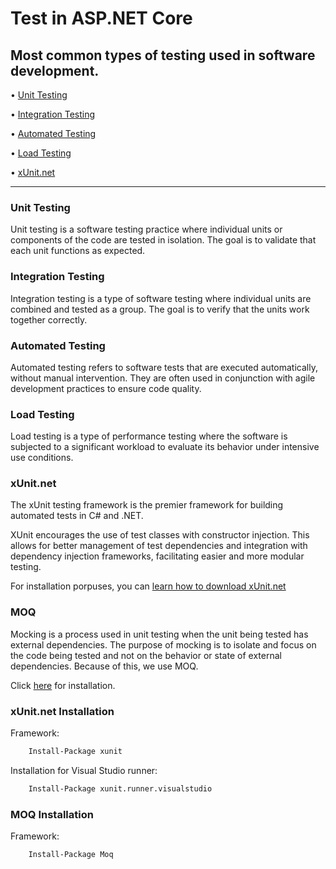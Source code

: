 # Test in ASP.NET Core

## Most common types of testing used in software development.

• [Unit Testing](#unit-testing)

• [Integration Testing](#integration-testing)

• [Automated Testing](#automated-testing)

• [Load Testing](#load-testing)

• [xUnit.net](#xunit.net)


---


### Unit Testing

Unit testing is a software testing practice where individual units or components of the code are tested in isolation. The goal is to validate that each unit functions as expected.

### Integration Testing

Integration testing is a type of software testing where individual units are combined and tested as a group. The goal is to verify that the units work together correctly.

### Automated Testing

Automated testing refers to software tests that are executed automatically, without manual intervention. They are often used in conjunction with agile development practices to ensure code quality.

### Load Testing

Load testing is a type of performance testing where the software is subjected to a significant workload to evaluate its behavior under intensive use conditions.

### xUnit.net

The xUnit testing framework is the premier framework for building automated tests in C# and .NET.

XUnit encourages the use of test classes with constructor injection. This allows for better management of test dependencies and integration with dependency injection frameworks, facilitating easier and more modular testing.

For installation porpuses, you can [learn how to download xUnit.net](#xunit.net-installation)

### MOQ

Mocking is a process used in unit testing when the unit being tested has external dependencies.
The purpose of mocking is to isolate and focus on the code being tested and not on the behavior or state of external dependencies.
Because of this, we use MOQ.

Click [here](#moq-installation) for installation.

### xUnit.net Installation

Framework:
```bash
	Install-Package xunit
```

Installation for Visual Studio runner:
```bash
	Install-Package xunit.runner.visualstudio
```

### MOQ Installation

Framework:
```bash
	Install-Package Moq
```
